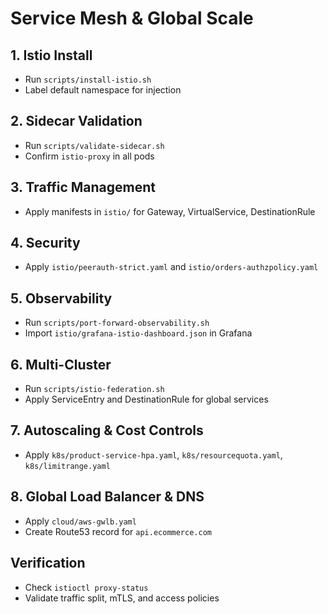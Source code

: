 # Service Mesh & Global Scale

## 1. Istio Install
- Run `scripts/install-istio.sh`
- Label default namespace for injection

## 2. Sidecar Validation
- Run `scripts/validate-sidecar.sh`
- Confirm `istio-proxy` in all pods

## 3. Traffic Management
- Apply manifests in `istio/` for Gateway, VirtualService, DestinationRule

## 4. Security
- Apply `istio/peerauth-strict.yaml` and `istio/orders-authzpolicy.yaml`

## 5. Observability
- Run `scripts/port-forward-observability.sh`
- Import `istio/grafana-istio-dashboard.json` in Grafana

## 6. Multi-Cluster
- Run `scripts/istio-federation.sh`
- Apply ServiceEntry and DestinationRule for global services

## 7. Autoscaling & Cost Controls
- Apply `k8s/product-service-hpa.yaml`, `k8s/resourcequota.yaml`, `k8s/limitrange.yaml`

## 8. Global Load Balancer & DNS
- Apply `cloud/aws-gwlb.yaml`
- Create Route53 record for `api.ecommerce.com`

## Verification
- Check `istioctl proxy-status`
- Validate traffic split, mTLS, and access policies
